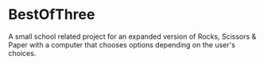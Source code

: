 # BestOfThree
 A small school related project for an expanded version of Rocks, Scissors & Paper with a computer that chooses options depending on the user's choices.
